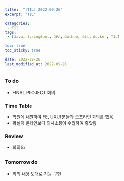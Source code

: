 ```yaml
---
title:  "[TIL] 2022.09.26"
excerpt: "TIL"

categories:
 - Til
tags:
 - [Java, SpringBoot, JPA, Guthub, Git, docker, TIL]

toc: true
toc_sticky: true

date: 2022-09-26
last_modified_at: 2022-09-26
---
```


### To do
- FINAL PROJECT 회의

### Time Table
- 학원에 내원하여 FE, UXUI 분들과 오프라인 회의를 했음
- 확실히 온라인보다 의사소통이 수월하여 좋았음  

### Review
- 회의👍

### Tomorrow do
- 회의 내용 토대로 기능 구현